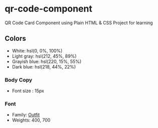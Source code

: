 # qr-code-component
QR Code Card Component using Plain HTML &amp; CSS
Project for learning 

## Colors

- White: hsl(0, 0%, 100%)
- Light gray: hsl(212, 45%, 89%)
- Grayish blue: hsl(220, 15%, 55%)
- Dark blue: hsl(218, 44%, 22%)


### Body Copy

- Font size : 15px

### Font

- Family: [Outfit](https://fonts.google.com/specimen/Outfit)
- Weights: 400, 700
